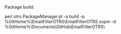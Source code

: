 Package build:

perl otrs.PackageManager.pl -a build -p %GitHome%\EmailFilterOTRS\EmailFilterOTRS.sopm -d %GitHome%\Documents\GitHub\EmailFilterOTRS\